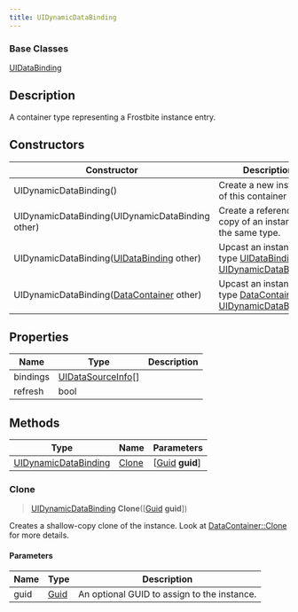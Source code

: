 ```yaml
---
title: UIDynamicDataBinding
---
```

### Base Classes

[UIDataBinding](UIDataBinding)

## Description

A container type representing a Frostbite instance entry.

## Constructors

| Constructor                                                                     | Description                                                                                                                     |
| ------------------------------------------------------------------------------- | ------------------------------------------------------------------------------------------------------------------------------- |
| UIDynamicDataBinding()                                                          | Create a new instance of this container type.                                                                                   |
| UIDynamicDataBinding(UIDynamicDataBinding other)                                | Create a reference copy of an instance of the same type.                                                                        |
| UIDynamicDataBinding([UIDataBinding](UIDataBinding) other)                      | Upcast an instance of type [UIDataBinding](UIDataBinding) to [UIDynamicDataBinding](UIDynamicDataBinding).                      |
| UIDynamicDataBinding([DataContainer](/vext/ref/shared/class/datacontainer) other) | Upcast an instance of type [DataContainer](/vext/ref/shared/class/datacontainer) to [UIDynamicDataBinding](UIDynamicDataBinding). |

## Properties

| Name     | Type                                     | Description |
| -------- | ---------------------------------------- | ----------- |
| bindings | [UIDataSourceInfo](UIDataSourceInfo)\[\] |             |
| refresh  | bool                                     |             |

## Methods

| Type                                         | Name            | Parameters                                     |
| -------------------------------------------- | --------------- | ---------------------------------------------- |
| [UIDynamicDataBinding](UIDynamicDataBinding) | [Clone](#clone) | \[[Guid](/vext/ref/shared/class/guid) **guid**\] |

### Clone

> [UIDynamicDataBinding](UIDynamicDataBinding) **Clone**(\[[Guid](/vext/ref/shared/class/guid) **guid**\])

Creates a shallow-copy clone of the instance. Look at [DataContainer::Clone](/vext/ref/shared/class/datacontainer#clone) for more details.

#### Parameters

| Name | Type         | Description                                 |
| ---- | ------------ | ------------------------------------------- |
| guid | [Guid](Guid) | An optional GUID to assign to the instance. |
